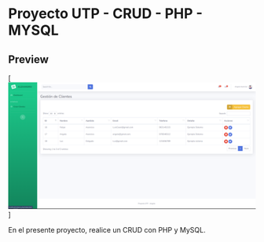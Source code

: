 # Proyecto UTP - CRUD - PHP - MYSQL

## Preview

[![Proyecti UTP](img/imgproject.png)]

En el presente proyecto, realice un CRUD con PHP y MySQL.

